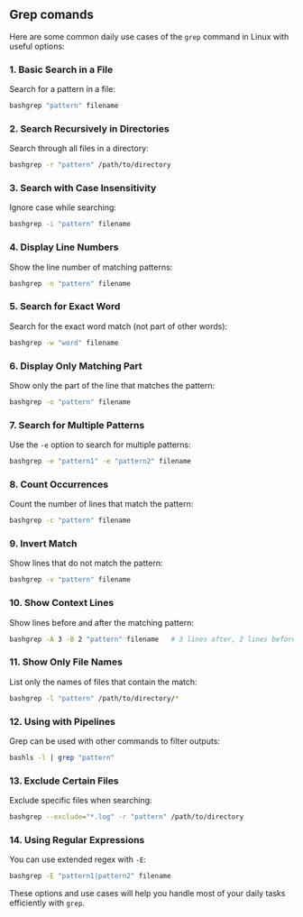 ## Grep comands 
Here are some common daily use cases of the `grep` command in Linux with useful options:

### 1\. **Basic Search in a File**

Search for a pattern in a file:

```bash
bashgrep "pattern" filename
```

### 2\. **Search Recursively in Directories**

Search through all files in a directory:

```bash
bashgrep -r "pattern" /path/to/directory
```

### 3\. **Search with Case Insensitivity**

Ignore case while searching:

```bash
bashgrep -i "pattern" filename
```

### 4\. **Display Line Numbers**

Show the line number of matching patterns:

```bash
bashgrep -n "pattern" filename
```

### 5\. **Search for Exact Word**

Search for the exact word match (not part of other words):

```bash
bashgrep -w "word" filename
```

### 6\. **Display Only Matching Part**

Show only the part of the line that matches the pattern:

```bash
bashgrep -o "pattern" filename
```

### 7\. **Search for Multiple Patterns**

Use the `-e` option to search for multiple patterns:

```bash
bashgrep -e "pattern1" -e "pattern2" filename
```

### 8\. **Count Occurrences**

Count the number of lines that match the pattern:

```bash
bashgrep -c "pattern" filename
```

### 9\. **Invert Match**

Show lines that do not match the pattern:

```bash
bashgrep -v "pattern" filename
```

### 10\. **Show Context Lines**

Show lines before and after the matching pattern:

```bash
bashgrep -A 3 -B 2 "pattern" filename   # 3 lines after, 2 lines before
```

### 11\. **Show Only File Names**

List only the names of files that contain the match:

```bash
bashgrep -l "pattern" /path/to/directory/*
```

### 12\. **Using with Pipelines**

Grep can be used with other commands to filter outputs:

```bash
bashls -l | grep "pattern"
```

### 13\. **Exclude Certain Files**

Exclude specific files when searching:

```bash
bashgrep --exclude="*.log" -r "pattern" /path/to/directory
```

### 14\. **Using Regular Expressions**

You can use extended regex with `-E`:

```bash
bashgrep -E "pattern1|pattern2" filename
```

These options and use cases will help you handle most of your daily tasks efficiently with `grep`.

